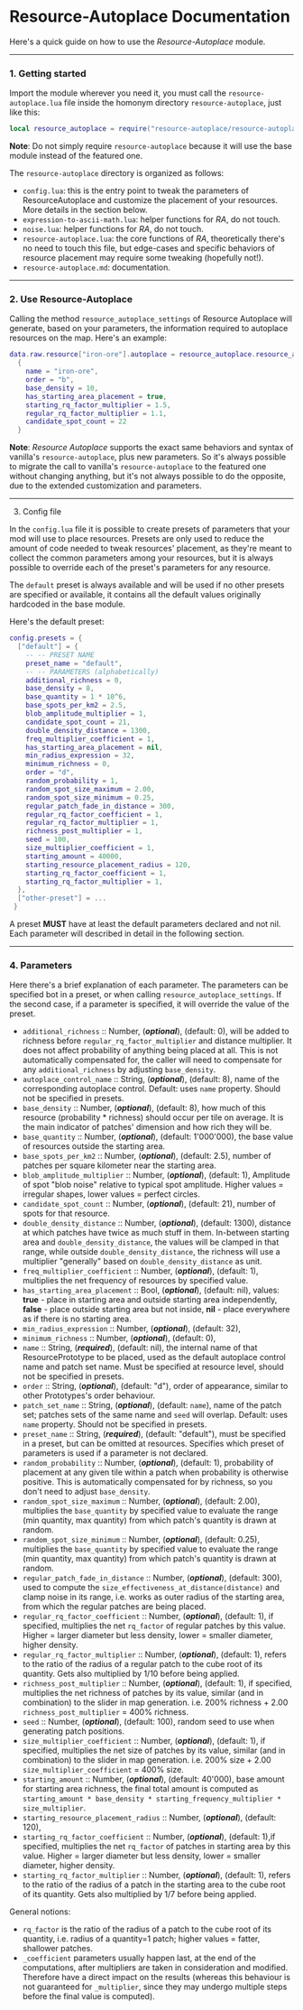 # Resource-Autoplace Documentation

Here's a quick guide on how to use the *Resource-Autoplace* module.

---

### 1. Getting started

Import the module wherever you need it, you must call the `resource-autoplace.lua` file inside the homonym directory `resource-autoplace`, just like this:

```lua
local resource_autoplace = require("resource-autoplace/resource-autoplace")
```

**Note**: Do not simply require `resource-autoplace` because it will use the base module instead of the featured one.

The `resource-autoplace` directory is organized as follows:
- `config.lua`: this is the entry point to tweak the parameters of ResourceAutoplace and customize the placement of your resources. More details in the section below.
- `expression-to-ascii-math.lua`: helper functions for *RA*, do not touch.
- `noise.lua`: helper functions for *RA*, do not touch.
- `resource-autoplace.lua`: the core functions of *RA*, theoretically there's no need to touch this file, but edge-cases and specific behaviors of resource placement may require some tweaking (hopefully not!).
- `resource-autoplace.md`: documentation.

---

### 2. Use Resource-Autoplace

Calling the method `resource_autoplace_settings` of Resource Autoplace will generate, based on your parameters, the information required to autoplace resources on the map. Here's an example:

```lua
data.raw.resource["iron-ore"].autoplace = resource_autoplace.resource_autoplace_settings
  {
    name = "iron-ore",
    order = "b",
    base_density = 10,
    has_starting_area_placement = true,
    starting_rq_factor_multiplier = 1.5,
    regular_rq_factor_multiplier = 1.1,
    candidate_spot_count = 22
  }
```

**Note**: *Resource Autoplace* supports the exact same behaviors and syntax of vanilla's `resource-autoplace`, plus new parameters. So it's always possible to migrate the call to vanilla's `resource-autoplace` to the featured one without changing anything, but it's not always possible to do the opposite, due to the extended customization and parameters.

---


3. Config file

In the `config.lua` file it is possible to create presets of parameters that your mod will use to place resources. Presets are only used to reduce the amount of code needed to tweak resources' placement, as they're meant to collect the common parameters among your resources, but it is always possible to override each of the preset's parameters for any resource.

The `default` preset is always available and will be used if no other presets are specified or available, it contains all the default values originally hardcoded in the base module.

Here's the default preset:

```lua
config.presets = {
  ["default"] = {
    -- -- PRESET NAME
    preset_name = "default",
    -- -- PARAMETERS (alphabetically)
    additional_richness = 0,
    base_density = 8,
    base_quantity = 1 * 10^6,
    base_spots_per_km2 = 2.5,
    blob_amplitude_multiplier = 1,
    candidate_spot_count = 21,
    double_density_distance = 1300,
    freq_multiplier_coefficient = 1,
    has_starting_area_placement = nil,
    min_radius_expression = 32,
    minimum_richness = 0,
    order = "d",
    random_probability = 1,
    random_spot_size_maximum = 2.00,
    random_spot_size_minimum = 0.25,
    regular_patch_fade_in_distance = 300,
    regular_rq_factor_coefficient = 1,
    regular_rq_factor_multiplier = 1,
    richness_post_multiplier = 1,
    seed = 100,
    size_multiplier_coefficient = 1,
    starting_amount = 40000,
    starting_resource_placement_radius = 120,
    starting_rq_factor_coefficient = 1,
    starting_rq_factor_multiplier = 1,
  },
  ["other-preset"] = ...
 }
```

A preset **MUST** have at least the default parameters declared and not nil. Each parameter will described in detail in the following section.

---

### 4. Parameters

Here there's a brief explanation of each parameter. The parameters can be specified bot in a preset, or when calling `resource_autoplace_settings`. If the second case, if a parameter is specified, it will override the value of the preset.

- `additional_richness` :: Number, (**_optional_**), (default: 0), will be added to richness before `regular_rq_factor_multiplier` and distance multiplier. It does not affect probability of anything being placed at all. This is not automatically compensated for, the caller will need to compensate for any `additional_richness` by adjusting `base_density`.
- `autoplace_control_name` :: String, (**_optional_**), (default: 8), name of the corresponding autoplace control. Default: uses `name` property. Should not be specified in presets.
- `base_density` :: Number, (**_optional_**), (default: 8), how much of this resource (probability * richness) should occur per tile on average. It is the main indicator of patches' dimension and how rich they will be. 
- `base_quantity` :: Number, (**_optional_**), (default: 1'000'000), the base value of resources outside the starting area.
- `base_spots_per_km2` :: Number, (**_optional_**), (default: 2.5), number of patches per square kilometer near the starting area.
- `blob_amplitude_multiplier` :: Number, (**_optional_**), (default: 1), Amplitude of spot "blob noise" relative to typical spot amplitude. Higher values = irregular shapes, lower values = perfect circles.
- `candidate_spot_count` :: Number, (**_optional_**), (default: 21), number of spots for that resource.
- `double_density_distance` :: Number, (**_optional_**), (default: 1300), distance at which patches have twice as much stuff in them. In-between starting area and `double_density_distance`, the values will be clamped in that range, while outside `double_density_distance`, the richness will use a multiplier "generally" based on `double_density_distance` as unit.
- `freq_multiplier_coefficient` :: Number, (**_optional_**), (default: 1), multiplies the net frequency of resources by specified value.
- `has_starting_area_placement` :: Bool, (**_optional_**), (default: nil), values: **true** - place in starting area and outside starting area independently, **false** - place outside starting area but not inside, **nil** - place everywhere as if there is no starting area.
- `min_radius_expression` :: Number, (**_optional_**), (default: 32),
- `minimum_richness` :: Number, (**_optional_**), (default: 0),
- `name` :: String, (**_required_**), (default: nil), the internal name of that ResourcePrototype to be placed, used as the default autoplace control name and patch set name. Must be specified at resource level, should not be specified in presets.
- `order` :: String, (**_optional_**), (default: "d"), order of appearance, similar to other Prototypes's order behaviour.
- `patch_set_name` :: String, (**_optional_**), (default: `name`), name of the patch set; patches sets of the same name and `seed` will overlap. Default: uses `name` property. Should not be specified in presets.
- `preset_name` :: String, (**_required_**), (default: "default"), must be specified in a preset, but can be omitted at resources. Specifies which preset of parameters is used if a parameter is not declared.
- `random_probability` :: Number, (**_optional_**), (default: 1), probability of placement at any given tile within a patch when probability is otherwise positive. This is automatically compensated for by richness, so you don't need to adjust `base_density`.
- `random_spot_size_maximum` :: Number, (**_optional_**), (default: 2.00), multiplies the `base_quantity` by specified value to evaluate the range (min quantity, max quantity) from which patch's quantity is drawn at random.
- `random_spot_size_minimum` :: Number, (**_optional_**), (default: 0.25), multiplies the `base_quantity` by specified value to evaluate the range (min quantity, max quantity) from which patch's quantity is drawn at random.
- `regular_patch_fade_in_distance` :: Number, (**_optional_**), (default: 300), used to compute the `size_effectiveness_at_distance(distance)` and clamp noise in its range, i.e. works as outer radius of the starting area, from which the regular patches are being placed.
- `regular_rq_factor_coefficient` :: Number, (**_optional_**), (default: 1), if specified, multiplies the net `rq_factor` of regular patches by this value. Higher = larger diameter but less density, lower = smaller diameter, higher density.
- `regular_rq_factor_multiplier` :: Number, (**_optional_**), (default: 1), refers to the ratio of the radius of a regular patch to the cube root of its quantity. Gets also multiplied by 1/10 before being applied.
- `richness_post_multiplier` :: Number, (**_optional_**), (default: 1), if specified, multiplies the net richness of patches by its value, similar (and in combination) to the slider in map generation. i.e. 200% richness + 2.00 `richness_post_multiplier` = 400% richness.
- `seed` :: Number, (**_optional_**), (default: 100), random seed to use when generating patch positions.
- `size_multiplier_coefficient` :: Number, (**_optional_**), (default: 1), if specified, multiplies the net size of patches by its value, similar (and in combination) to the slider in map generation. i.e. 200% size + 2.00 `size_multiplier_coefficient` = 400% size.
- `starting_amount` :: Number, (**_optional_**), (default: 40'000), base amount for starting area richness, the final total amount is computed as `starting_amount * base_density * starting_frequency_multiplier * size_multiplier`.
- `starting_resource_placement_radius` :: Number, (**_optional_**), (default: 120),
- `starting_rq_factor_coefficient` :: Number, (**_optional_**), (default: 1),if specified, multiplies the net `rq_factor` of patches in starting area by this value. Higher = larger diameter but less density, lower = smaller diameter, higher density.
- `starting_rq_factor_multiplier` :: Number, (**_optional_**), (default: 1), refers to the ratio of the radius of a patch in the starting area to the cube root of its quantity. Gets also multiplied by 1/7 before being applied.


General notions:

- `rq_factor` is the ratio of the radius of a patch to the cube root of its quantity, i.e. radius of a quantity=1 patch; higher values = fatter, shallower patches.
- `_coefficient` parameters usually happen last, at the end of the computations, after multipliers are taken in consideration and modified. Therefore have a direct impact on the results (whereas this behaviour is not guaranteed for `_multiplier`, since they may undergo multiple steps before the final value is computed).
